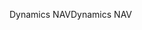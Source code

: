 <span data-ttu-id="cbe97-101">Dynamics NAV</span><span class="sxs-lookup"><span data-stu-id="cbe97-101">Dynamics NAV</span></span>